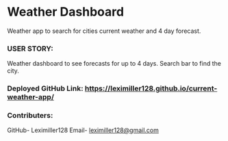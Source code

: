 # Weather Dashboard

Weather app to search for cities current weather and 4 day forecast.

### USER STORY:

Weather dashboard to see forecasts for up to 4 days. Search bar to find the city.

### Deployed GitHub Link: https://leximiller128.github.io/current-weather-app/

### Contributers:

GitHub- Leximiller128
Email- leximiller128@gmail.com
